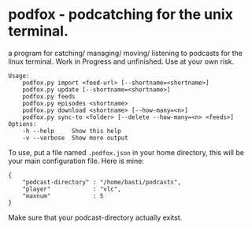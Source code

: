 # podfox - podcatching for the unix terminal.

a program for catching/ managing/ moving/ listening to podcasts for the linux terminal. 
Work in Progress and unfinished. Use at your own risk.

```
Usage:
    podfox.py import <feed-url> [--shortname=<shortname>]
    podfox.py update [--shortname=<shortname>]
    podfox.py feeds
    podfox.py episodes <shortname>
    podfox.py download <shortname> [--how-many=<n>]
    podfox.py sync-to <folder> [--delete --how-many=<n> <feeds>]
Options:
    -h --help     Show this help
    -v --verbose  Show more output
```

To use, put a file named `.podfox.json` in your home directory, this will be your main configuration file.
Here is mine: 
```
{
    "podcast-directory" : "/home/basti/podcasts",
    "player"            : "vlc",
    "maxnum"            : 5
}
```
Make sure that your podcast-directory actually exitst.

